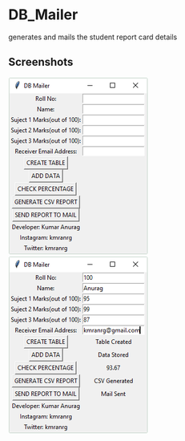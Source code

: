 # DB_Mailer
generates and mails the student report card details

## Screenshots

![initial](https://github.com/kmranrg/DB_Mailer/blob/master/img/8.png) ![final](https://github.com/kmranrg/DB_Mailer/blob/master/img/7.png)
